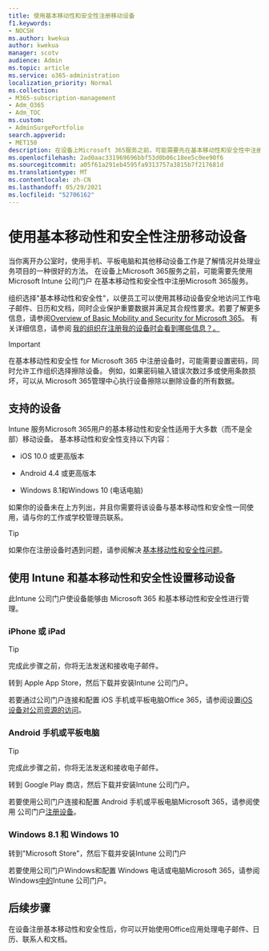 ```yaml
---
title: 使用基本移动性和安全性注册移动设备
f1.keywords:
- NOCSH
ms.author: kwekua
author: kwekua
manager: scotv
audience: Admin
ms.topic: article
ms.service: o365-administration
localization_priority: Normal
ms.collection:
- M365-subscription-management
- Adm_O365
- Adm_TOC
ms.custom:
- AdminSurgePortfolio
search.appverid:
- MET150
description: 在设备上Microsoft 365服务之前，可能需要先在基本移动性和安全性中注册Microsoft 365。
ms.openlocfilehash: 2ad0aac331969696bbf53d0b06c18ee5c0ee90f6
ms.sourcegitcommit: a05f61a291eb4595fa9313757a3815b7f217681d
ms.translationtype: MT
ms.contentlocale: zh-CN
ms.lasthandoff: 05/29/2021
ms.locfileid: "52706162"
---
```

# <a name="enroll-your-mobile-device-using-basic-mobility-and-security"></a>使用基本移动性和安全性注册移动设备

当你离开办公室时，使用手机、平板电脑和其他移动设备工作是了解情况并处理业务项目的一种很好的方法。 在设备上Microsoft 365服务之前，可能需要先使用 Microsoft Intune 公司门户 在基本移动性和安全性中注册Microsoft 365服务。

组织选择"基本移动性和安全性"，以便员工可以使用其移动设备安全地访问工作电子邮件、日历和文档，同时企业保护重要数据并满足其合规性要求。若要了解更多信息，请参阅[Overview of Basic Mobility and Security for Microsoft 365](overview.md)。 有关详细信息，请参阅 [我的组织在注册我的设备时会看到哪些信息？。](/intune-user-help/what-info-can-your-company-see-when-you-enroll-your-device-in-intune)

>[!IMPORTANT] 
>在基本移动性和安全性 for Microsoft 365 中注册设备时，可能需要设置密码，同时允许工作组织选择擦除设备。 例如，如果密码输入错误次数过多或使用条款损坏，可以从 Microsoft 365管理中心执行设备擦除以删除设备的所有数据。

## <a name="supported-devices"></a>支持的设备

Intune 服务Microsoft 365用户的基本移动性和安全性适用于大多数（而不是全部）移动设备。 基本移动性和安全性支持以下内容：

- iOS 10.0 或更高版本

- Android 4.4 或更高版本

- Windows 8.1和Windows 10 (电话电脑) 

如果你的设备未在上方列出，并且你需要将该设备与基本移动性和安全性一同使用，请与你的工作或学校管理员联系。

>[!TIP]
>如果你在注册设备时遇到问题，请参阅解决 [基本移动性和安全性问题](troubleshoot.md)。

## <a name="set-up-your-mobile-device-with-intune-and-basic-mobility-and-security"></a>使用 Intune 和基本移动性和安全性设置移动设备

此Intune 公司门户使设备能够由 Microsoft 365 和基本移动性和安全性进行管理。

### <a name="iphone-or-ipad"></a>iPhone 或 iPad

>[!TIP]
>完成此步骤之前，你将无法发送和接收电子邮件。

转到 Apple App Store，然后下载并安装Intune 公司门户。

若要通过公司门户连接和配置 iOS 手机或平板电脑Office 365，请参阅设置[iOS 设备对公司资源的访问](/mem/intune/user-help/enroll-your-device-in-intune-ios)。

### <a name="android-phone-or-tablet"></a>Android 手机或平板电脑

>[!TIP]
>完成此步骤之前，你将无法发送和接收电子邮件。

转到 Google Play 商店，然后下载并安装Intune 公司门户。

若要使用公司门户连接和配置 Android 手机或平板电脑Microsoft 365，请参阅使用 公司门户[注册设备](/mem/intune/user-help/enroll-device-android-company-portal)。

### <a name="windows-81-and-windows-10"></a>Windows 8.1 和 Windows 10

转到"Microsoft Store"，然后下载并安装Intune 公司门户

若要使用公司门户Windows和配置 Windows 电话或电脑Microsoft 365，请参阅 Windows[中的](/intune-user-help/windows-enrollment-company-portal)Intune 公司门户。

## <a name="next-steps"></a>后续步骤

在设备注册基本移动性和安全性后，你可以开始使用Office应用处理电子邮件、日历、联系人和文档。